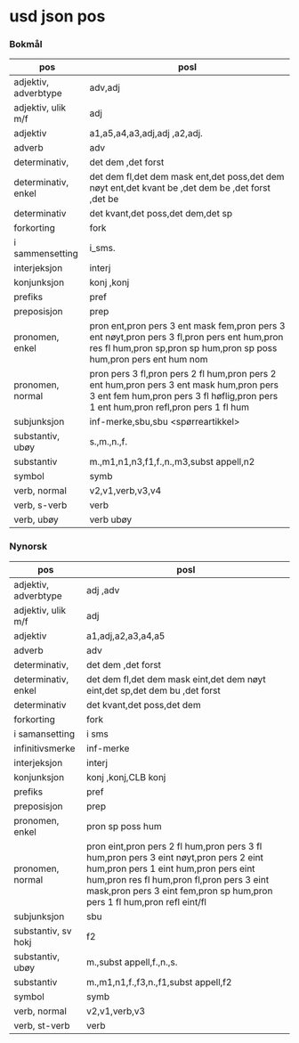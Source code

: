 # usd json pos

### Bokmål
pos|posl
--------|----
adjektiv, adverbtype|adv,adj <adv>
adjektiv, ulik m/f|adj
adjektiv|a1,a5,a4,a3,adj,adj <ordenstall>,a2,adj.
adverb|adv
determinativ, <adj>|det dem <adj>,det forst <adj>
determinativ, enkel|det dem fl,det dem mask ent,det poss,det dem nøyt ent,det kvant be <adj>,det dem be <adj>,det forst <adj>,det be
determinativ|det kvant,det poss,det dem,det sp
forkorting|fork
i sammensetting|i_sms.
interjeksjon|interj
konjunksjon|konj <adv>,konj
prefiks|pref
preposisjon|prep
pronomen, enkel|pron ent,pron pers 3 ent mask fem,pron pers 3 ent nøyt,pron pers 3 fl,pron pers ent hum,pron res fl hum,pron sp,pron sp hum,pron sp poss hum,pron pers ent hum nom
pronomen, normal|pron pers 3 fl,pron pers 2 fl hum,pron pers 2 ent hum,pron pers 3 ent mask hum,pron pers 3 ent fem hum,pron pers 3 fl høflig,pron pers 1 ent hum,pron refl,pron pers 1 fl hum
subjunksjon|inf-merke,sbu,sbu <spørreartikkel>
substantiv, ubøy|s.,m.,n.,f.
substantiv|m.,m1,n1,n3,f1,f.,n.,m3,subst appell,n2
symbol|symb
verb, normal|v2,v1,verb,v3,v4
verb, s-verb|verb
verb, ubøy|verb ubøy


### Nynorsk
pos|posl
--------|----
adjektiv, adverbtype|adj <adv>,adv
adjektiv, ulik m/f|adj
adjektiv|a1,adj,a2,a3,a4,a5
adverb|adv
determinativ, <adj>|det dem <adj>,det forst <adj>
determinativ, enkel|det dem fl,det dem mask eint,det dem nøyt eint,det sp,det dem bu <adj>,det forst <adj>
determinativ|det kvant,det poss,det dem
forkorting|fork
i samansetting|i sms
infinitivsmerke|inf-merke
interjeksjon|interj
konjunksjon|konj <adv>,konj,CLB konj
prefiks|pref
preposisjon|prep
pronomen, enkel|pron sp poss hum
pronomen, normal|pron eint,pron pers 2 fl hum,pron pers 3 fl hum,pron pers 3 eint nøyt,pron pers 2 eint hum,pron pers 1 eint hum,pron pers eint hum,pron res fl hum,pron fl,pron pers 3 eint mask,pron pers 3 eint fem,pron sp hum,pron pers 1 fl hum,pron refl eint/fl
subjunksjon|sbu
substantiv, sv hokj|f2
substantiv, ubøy|m.,subst appell,f.,n.,s.
substantiv|m.,m1,n1,f.,f3,n.,f1,subst appell,f2
symbol|symb
verb, normal|v2,v1,verb,v3
verb, st-verb|verb

